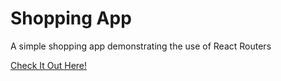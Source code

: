 # Shopping App

A simple shopping app demonstrating the use of React Routers

[Check It Out Here!](https://zander-designs.netlify.app)
